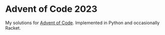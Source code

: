 # Advent of Code 2023
My solutions for [Advent of Code](https://adventofcode.com/). 
Implemented in Python and occasionally Racket.